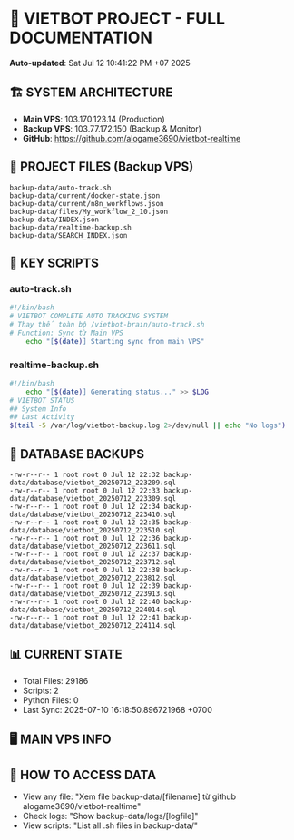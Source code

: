 # 🤖 VIETBOT PROJECT - FULL DOCUMENTATION
**Auto-updated**: Sat Jul 12 10:41:22 PM +07 2025

## 🏗️ SYSTEM ARCHITECTURE
- **Main VPS**: 103.170.123.14 (Production)
- **Backup VPS**: 103.77.172.150 (Backup & Monitor)
- **GitHub**: https://github.com/alogame3690/vietbot-realtime

## 📁 PROJECT FILES (Backup VPS)
```
backup-data/auto-track.sh
backup-data/current/docker-state.json
backup-data/current/n8n_workflows.json
backup-data/files/My_workflow_2_10.json
backup-data/INDEX.json
backup-data/realtime-backup.sh
backup-data/SEARCH_INDEX.json
```

## 🔧 KEY SCRIPTS
### auto-track.sh
```bash
#!/bin/bash
# VIETBOT COMPLETE AUTO TRACKING SYSTEM
# Thay thế toàn bộ /vietbot-brain/auto-track.sh
# Function: Sync từ Main VPS
    echo "[$(date)] Starting sync from main VPS"
```
### realtime-backup.sh
```bash
#!/bin/bash
    echo "[$(date)] Generating status..." >> $LOG
# VIETBOT STATUS
## System Info
## Last Activity
$(tail -5 /var/log/vietbot-backup.log 2>/dev/null || echo "No logs")
```

## 💾 DATABASE BACKUPS
```
-rw-r--r-- 1 root root 0 Jul 12 22:32 backup-data/database/vietbot_20250712_223209.sql
-rw-r--r-- 1 root root 0 Jul 12 22:33 backup-data/database/vietbot_20250712_223309.sql
-rw-r--r-- 1 root root 0 Jul 12 22:34 backup-data/database/vietbot_20250712_223410.sql
-rw-r--r-- 1 root root 0 Jul 12 22:35 backup-data/database/vietbot_20250712_223510.sql
-rw-r--r-- 1 root root 0 Jul 12 22:36 backup-data/database/vietbot_20250712_223611.sql
-rw-r--r-- 1 root root 0 Jul 12 22:37 backup-data/database/vietbot_20250712_223712.sql
-rw-r--r-- 1 root root 0 Jul 12 22:38 backup-data/database/vietbot_20250712_223812.sql
-rw-r--r-- 1 root root 0 Jul 12 22:39 backup-data/database/vietbot_20250712_223913.sql
-rw-r--r-- 1 root root 0 Jul 12 22:40 backup-data/database/vietbot_20250712_224014.sql
-rw-r--r-- 1 root root 0 Jul 12 22:41 backup-data/database/vietbot_20250712_224114.sql
```

## 📊 CURRENT STATE
- Total Files: 29186
- Scripts: 2
- Python Files: 0
- Last Sync: 2025-07-10 16:18:50.896721968 +0700

## 🖥️ MAIN VPS INFO


## 🚨 HOW TO ACCESS DATA
- View any file: "Xem file backup-data/[filename] từ github alogame3690/vietbot-realtime"
- Check logs: "Show backup-data/logs/[logfile]"
- View scripts: "List all .sh files in backup-data/"
